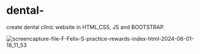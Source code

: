 # dental-
create dental clinic website in HTML,CSS, JS and  BOOTSTRAP.



![screencapture-file-F-Felix-S-practice-rewards-index-html-2024-06-01-18_11_53](https://github.com/Dinesh9686/dental-/assets/141654969/68e7df7d-ad1c-4abc-ad3d-3786d9b74b3f)
